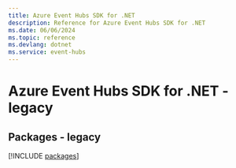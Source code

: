 ```yaml
---
title: Azure Event Hubs SDK for .NET
description: Reference for Azure Event Hubs SDK for .NET
ms.date: 06/06/2024
ms.topic: reference
ms.devlang: dotnet
ms.service: event-hubs
---
```

# Azure Event Hubs SDK for .NET - legacy
## Packages - legacy
[!INCLUDE [packages](event-hubs-index.md)]